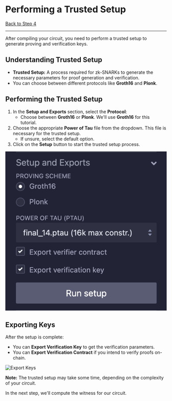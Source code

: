 # Performing a Trusted Setup

[Back to Step 4](../step-4/README.md)

---

After compiling your circuit, you need to perform a trusted setup to generate proving and verification keys.

## Understanding Trusted Setup

- **Trusted Setup:** A process required for zk-SNARKs to generate the necessary parameters for proof generation and verification.
- You can choose between different protocols like **Groth16** and **Plonk**.

## Performing the Trusted Setup

1. In the **Setup and Exports** section, select the **Protocol**:
   - Choose between **Groth16** or **Plonk**. We'll use **Groth16** for this tutorial.
2. Choose the appropriate **Power of Tau** file from the dropdown. This file is necessary for the trusted setup.
   - If unsure, select the default option.
3. Click on the **Setup** button to start the trusted setup process.

![Trusted Setup](images/trusted_setup.png)

## Exporting Keys

After the setup is complete:

- You can **Export Verification Key** to get the verification parameters.
- You can **Export Verification Contract** if you intend to verify proofs on-chain.

![Export Keys](images/export_keys.png)

**Note:** The trusted setup may take some time, depending on the complexity of your circuit.

In the next step, we'll compute the witness for our circuit.
